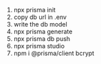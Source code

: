 1. npx prisma init
2. copy db url in .env
3. write the db model
4. npx prisma generate
5. npx prisma db push
6. npx prisma studio
7. npm i @prisma/client bcrypt
